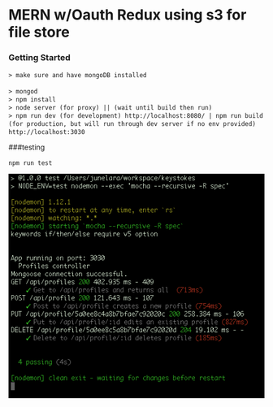 # MERN w/Oauth Redux using s3 for file store




### Getting Started

```
> make sure and have mongoDB installed

> mongod
> npm install
> node server (for proxy) || (wait until build then run)
> npm run dev (for development) http://localhost:8080/ | npm run build (for production, but will run through dev server if no env provided) http://localhost:3030
```

###testing

```
npm run test

```

<img src="Screen Shot 2017-11-17 at 7.49.10 AM.png" />
